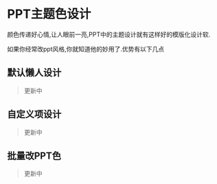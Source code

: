 

# PPT主题色设计


颜色传递好心情,让人眼前一亮,PPT中的主题设计就有这样好的模版化设计软.


如果你经常改ppt风格,你就知道他的妙用了.优势有以下几点

## 默认懒人设计

> 更新中

## 自定义项设计

> 更新中


##  批量改PPT色

> 更新中